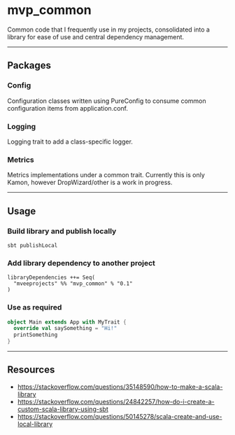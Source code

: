 # mvp_common

Common code that I frequently use in my projects, consolidated into a library for ease of use and central dependency management.

---------

## Packages

### Config

Configuration classes written using PureConfig to consume common configuration items from application.conf.

### Logging

Logging trait to add a class-specific logger.

### Metrics

Metrics implementations under a common trait. Currently this is only Kamon, however DropWizard/other is a work in progress.

---------

## Usage

### Build library and publish locally
```shell
sbt publishLocal
```

### Add library dependency to another project
```shell
libraryDependencies ++= Seq(
  "mveeprojects" %% "mvp_common" % "0.1"
)
```

### Use as required
```scala
object Main extends App with MyTrait {
  override val saySomething = "Hi!"
  printSomething
}
```


---------

## Resources
- https://stackoverflow.com/questions/35148590/how-to-make-a-scala-library
- https://stackoverflow.com/questions/24842257/how-do-i-create-a-custom-scala-library-using-sbt
- https://stackoverflow.com/questions/50145278/scala-create-and-use-local-library
